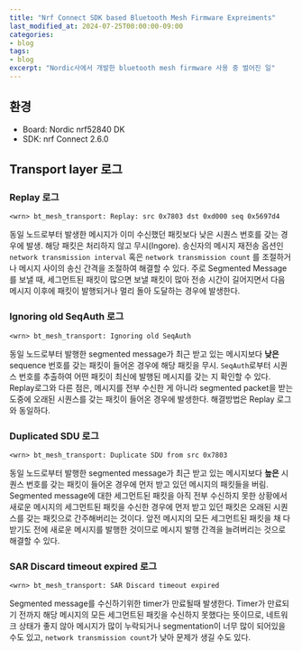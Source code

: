 ```yaml
---
title: "Nrf Connect SDK based Bluetooth Mesh Firmware Expreiments"
last_modified_at: 2024-07-25T00:00:00-09:00
categories:
- blog
tags:
- blog
excerpt: "Nordic사에서 개발한 bluetooth mesh firmware 사용 중 벌어진 일"
---
```



## 환경

- Board: Nordic nrf52840 DK
- SDK: nrf Connect 2.6.0

## Transport layer 로그

### Replay 로그

`<wrn> bt_mesh_transport: Replay: src 0x7803 dst 0xd000 seq 0x5697d4`

동일 노드로부터 발생한 메시지가 이미 수신했던 패킷보다 낮은 시퀀스 번호를 갖는 경우에 발생. 해당
패킷은 처리하지 않고 무시(Ingore). 송신자의 메시지 재전송 옵션인 `network transmission interval` 혹은
`network transmission count` 를 조절하거나 메시지 사이의 송신 간격을 조절하여 해결할 수 있다. 주로
Segmented Message를 보낼 때, 세그먼트된 패킷이 많으면 보낼 패킷이 많아 전송 시간이 길어지면서 다음
메시지 이후에 패킷이 발행되거나 멀리 돌아 도달하는 경우에 발생한다.


### Ignoring old SeqAuth 로그

`<wrn> bt_mesh_transport: Ignoring old SeqAuth`

동일 노드로부터 발행한 segmented message가 최근 받고 있는 메시지보다 **낮은** sequence 번호를 갖는
패킷이 들어온 경우에 해당 패킷을 무시. `SeqAuth`로부터 시퀀스 번호를 추출하여 어떤 패킷이 최신에
발행된 메시지를 갖는 지 확인할 수 있다. Replay로그와 다른 점은, 메시지를 전부 수신한 게 아니라
segmented packet을 받는 도중에 오래된 시퀀스를 갖는 패킷이 들어온 경우에 발생한다. 해결방법은 Replay
로그와 동일하다.


### Duplicated SDU 로그

`<wrn> bt_mesh_transport: Duplicate SDU from src 0x7803`

동일 노드로부터 발행한 segmented message가 최근 받고 있는 메시지보다 **높은** 시퀀스 번호를 갖는
패킷이 들어온 경우에 먼저 받고 있던 메시지의 패킷들을 버림. Segmented message에 대한 세그먼트된
패킷을 아직 전부 수신하지 못한 상황에서 새로운 메시지의 세그먼트된 패킷을 수신한 경우에 먼저 받고
있던 패킷은 오래된 시퀀스를 갖는 패킷으로 간주해버리는 것이다. 앞전 메시지의 모든 세그먼트된 패킷을
채 다 받기도 전에 새로운 메시지를 발행한 것이므로 메시지 발행 간격을 늘려버리는 것으로 해결할 수
있다.


### SAR Discard timeout expired 로그

`<wrn> bt_mesh_transport: SAR Discard timeout expired`

Segmented message를 수신하기위한 timer가 만료될때 발생한다. Timer가 만료되기 전까지 해당 메시지의
모든 세그먼트된 패킷을 수신하지 못했다는 뜻이므로, 네트워크 상태가 좋지 않아 메시지가 많이 누락되거나
segmentation이 너무 많이 되어있을 수도 있고, `network transmission count`가 낮아 문제가 생길 수도
있다.
